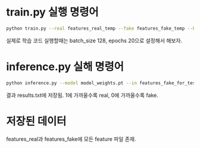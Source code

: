 # train.py 실행 명령어 

```bash
python train.py --real features_real_temp --fake features_fake_temp --batch_size 1 --epochs 1
```
실제로 학습 코드 실행할때는 batch_size 128, epochs 20으로 설정해서 해보자.


# inference.py 실해 명령어

```bash
python inference.py --model model_weights.pt --in features_fake_for_test.txt --out result.txt
```

결과 results.txt에 저장됨. 1에 가까울수록 real, 0에 가까울수록 fake.

# 저장된 데이터
features_real과 features_fake에 모든 feature 파일 존재. 